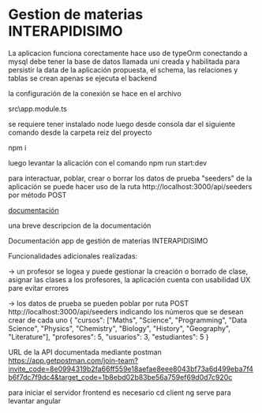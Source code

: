 
# Gestion de materias INTERAPIDISIMO

La aplicacion funciona corectamente hace uso de typeOrm conectando a mysql debe tener la base de datos llamada uni creada y habilitada para persistir la data de la aplicación propuesta, el schema, las relaciones y tablas se crean apenas se ejecuta el backend

la configuración de la conexión se hace en el archivo

src\app.module.ts

se requiere tener instalado node luego desde consola dar el siguiente comando desde la carpeta reiz del proyecto

npm i

luego levantar la alicación con el comando
npm run start:dev

para interactuar, poblar, crear o borrar los datos de prueba "seeders" de la aplicación se puede hacer uso de la ruta  http://localhost:3000/api/seeders por método POST


[documentación ](https://docs.google.com/document/d/1MuU0so2PweCxYx0mYAnwmEbynoKC96YNq425AeOwbeU/edit?usp=sharing)

una breve descripcion de la documentación

Documentación app de gestión de materias INTERAPIDISIMO

Funcionalidades adicionales realizadas: 

-> un profesor se logea y puede gestionar la creación o borrado de clase, asignar las clases a los profesores, la aplicación cuenta con usabilidad UX pare evitar errores

-> los datos de prueba se pueden poblar por ruta POST http://localhost:3000/api/seeders
indicando los números que se desean crear de cada uno
{
    "cursos": ["Maths", "Science", "Programming", "Data Science", "Physics", "Chemistry", "Biology", "History", "Geography", "Literature"],
    "profesores": 5,
    "usuarios": 3,
    "estudiantes": 5
}



URL de la API documentada mediante postman
 https://app.getpostman.com/join-team?invite_code=8e0994319b2fa66ff559e18aefae8eee8043bf73a6d499eba7f4b6f7dc7f9dc4&target_code=1b8ebd02b83be56a759ef69d0d7c920c


para iniciar el servidor frontend es necesario 
cd client
ng serve
para levantar angular